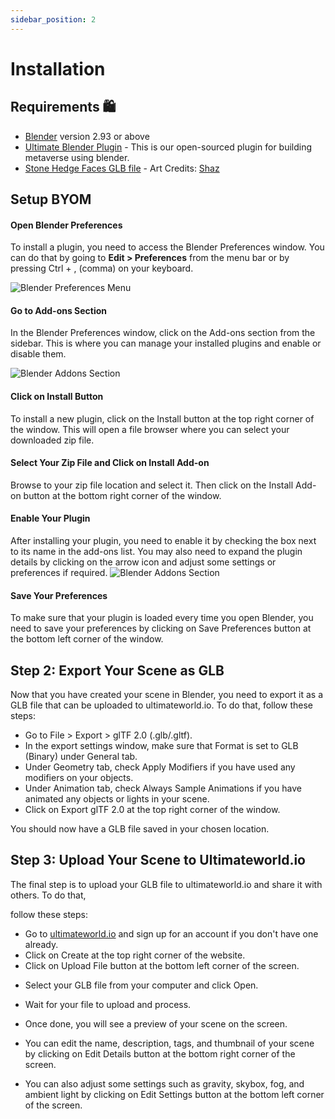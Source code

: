 ```yaml
---
sidebar_position: 2
---
```


# Installation

## Requirements 🛍️

- [Blender](https://www.blender.org/) version 2.93 or above
- [Ultimate Blender Plugin](https://www.ultimateworld.io/zips/UVE_Builder.zip) - This is our open-sourced plugin for building metaverse using blender.
- [Stone Hedge Faces GLB file](/glbs/stone_head_low_poly_of_easter_island_new.glb) - Art Credits: [Shaz](https://sketchfab.com/3d-models/stone-head-low-poly-of-easter-island-e234c83b19724e4da2b3d62c0a990991)


## Setup BYOM


#### Open Blender Preferences

To install a plugin, you need to access the Blender Preferences window. You can do that by going to **Edit > Preferences** from the menu bar or by pressing Ctrl + , (comma) on your keyboard.

![Blender Preferences Menu](/img/getting_started/preferences.png)

#### Go to Add-ons Section

In the Blender Preferences window, click on the Add-ons section from the sidebar. This is where you can manage your installed plugins and enable or disable them.

![Blender Addons Section](/img/getting_started/addons_section.png)

#### Click on Install Button

To install a new plugin, click on the Install button at the top right corner of the window. This will open a file browser where you can select your downloaded zip file.

<!-- ![Blender Install Button](blender_install_button.png) -->

#### Select Your Zip File and Click on Install Add-on

Browse to your zip file location and select it. Then click on the Install Add-on button at
the bottom right corner of
the window.

<!-- ![Blender Select Zip File](blender_select_zip_file.png) -->

#### Enable Your Plugin

After installing your plugin,
you need
to enable it
by checking
the box next
to its name
in
the add-ons list.
You may also need
to expand
the plugin details
by clicking on
the arrow icon
and adjust some settings or preferences if required.
![Blender Addons Section](/img/getting_started/enable_plugin.png)

<!-- ![Blender Enable Plugin](blender_enable_plugin.png) -->

#### Save Your Preferences

To make sure that your plugin is loaded every time you open Blender, you need to save your preferences by clicking on Save Preferences button at the bottom left corner of the window.



## Step 2: Export Your Scene as GLB

Now that you have created your scene in Blender, you need to export it as a GLB file that can be uploaded to ultimateworld.io. To do that, follow these steps:

- Go to File > Export > glTF 2.0 (.glb/.gltf).
- In the export settings window, make sure that Format is set to GLB (Binary) under General tab.
- Under Geometry tab, check Apply Modifiers if you have used any modifiers on your objects.
- Under Animation tab, check Always Sample Animations if you have animated any objects or lights in your scene.
- Click on Export glTF 2.0 at the top right corner of the window.

You should now have a GLB file saved in your chosen location.

## Step 3: Upload Your Scene to Ultimateworld.io

The final step is to upload your GLB file to ultimateworld.io and share it with others. To do that,

follow these steps:

- Go to [ultimateworld.io](https://ultimateworld.io/) and sign up for an account if you don't have one already.
- Click on Create at the top right corner of the website.
- Click on Upload File button at
the bottom left corner of
the screen.

<!-- ![Upload File Button](upload_file_button.png) -->

 - Select your GLB file from
your computer
and click Open.

<!-- ![Select File Window](select_file_window.png) -->

 - Wait for your file
to upload
and process.

<!-- ![Processing Screen](processing_screen.png) -->

 - Once done,
you will see
a preview of
your scene
on
the screen.

<!-- ![Preview Screen](preview_screen.png) -->

 - You can edit
the name,
description,
tags,
and thumbnail of
your scene
by clicking on Edit Details button at
the bottom right corner of
the screen.

<!-- ![Edit Details Button](edit_details_button.png) -->

 - You can also adjust some settings such as gravity,
skybox,
fog,
and ambient light by clicking on Edit Settings button at
the bottom left corner of
the screen.